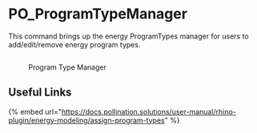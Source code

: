 # PO_ProgramTypeManager

This command brings up the energy ProgramTypes manager for users to add/edit/remove energy program types.

<div>
<figure>
  <img src="https://user-images.githubusercontent.com/2915573/209991054-6ddb4451-5a66-482b-adfb-d71a68491626.png" alt="">
  <figcaption>
    <p>Program Type Manager</p>
  </figcaption>
</figure>
</div>

## Useful Links

{% embed url="https://docs.pollination.solutions/user-manual/rhino-plugin/energy-modeling/assign-program-types" %}

